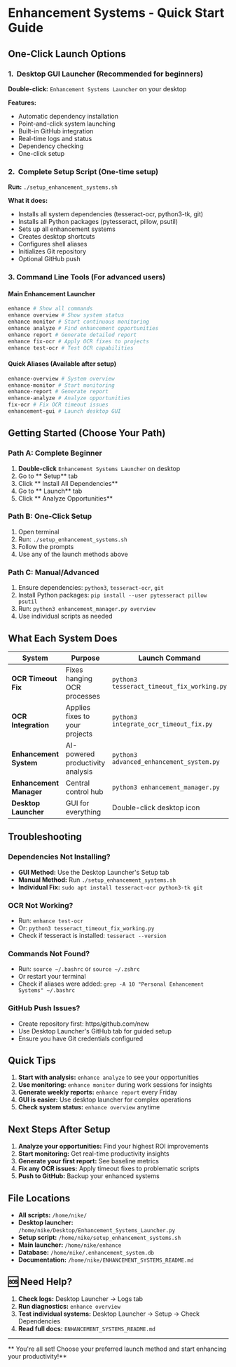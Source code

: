 # Enhancement Systems - Quick Start Guide

## One-Click Launch Options

### 1. ️ Desktop GUI Launcher (Recommended for beginners)
**Double-click:** `Enhancement Systems Launcher` on your desktop

**Features:**
- Automatic dependency installation
- Point-and-click system launching
- Built-in GitHub integration
- Real-time logs and status
- Dependency checking
- One-click setup

### 2. ️ Complete Setup Script (One-time setup)
**Run:** `./setup_enhancement_systems.sh`

**What it does:**
- Installs all system dependencies (tesseract-ocr, python3-tk, git)
- Installs all Python packages (pytesseract, pillow, psutil)
- Sets up all enhancement systems
- Creates desktop shortcuts
- Configures shell aliases
- Initializes Git repository
- Optional GitHub push

### 3. Command Line Tools (For advanced users)

#### Main Enhancement Launcher
```bash
enhance # Show all commands
enhance overview # Show system status
enhance monitor # Start continuous monitoring
enhance analyze # Find enhancement opportunities
enhance report # Generate detailed report
enhance fix-ocr # Apply OCR fixes to projects
enhance test-ocr # Test OCR capabilities
```

#### Quick Aliases (Available after setup)
```bash
enhance-overview # System overview
enhance-monitor # Start monitoring
enhance-report # Generate report
enhance-analyze # Analyze opportunities
fix-ocr # Fix OCR timeout issues
enhancement-gui # Launch desktop GUI
```

## Getting Started (Choose Your Path)

### Path A: Complete Beginner
1. **Double-click** `Enhancement Systems Launcher` on desktop
2. Go to ** Setup** tab
3. Click ** Install All Dependencies**
4. Go to ** Launch** tab
5. Click ** Analyze Opportunities**

### Path B: One-Click Setup
1. Open terminal
2. Run: `./setup_enhancement_systems.sh`
3. Follow the prompts
4. Use any of the launch methods above

### Path C: Manual/Advanced
1. Ensure dependencies: `python3`, `tesseract-ocr`, `git`
2. Install Python packages: `pip install --user pytesseract pillow psutil`
3. Run: `python3 enhancement_manager.py overview`
4. Use individual scripts as needed

## What Each System Does

| System | Purpose | Launch Command |
|--------|---------|----------------|
| **OCR Timeout Fix** | Fixes hanging OCR processes | `python3 tesseract_timeout_fix_working.py` |
| **OCR Integration** | Applies fixes to your projects | `python3 integrate_ocr_timeout_fix.py` |
| **Enhancement System** | AI-powered productivity analysis | `python3 advanced_enhancement_system.py` |
| **Enhancement Manager** | Central control hub | `python3 enhancement_manager.py` |
| **Desktop Launcher** | GUI for everything | Double-click desktop icon |

## Troubleshooting

### Dependencies Not Installing?
- **GUI Method:** Use the Desktop Launcher's Setup tab
- **Manual Method:** Run `./setup_enhancement_systems.sh`
- **Individual Fix:** `sudo apt install tesseract-ocr python3-tk git`

### OCR Not Working?
- Run: `enhance test-ocr`
- Or: `python3 tesseract_timeout_fix_working.py`
- Check if tesseract is installed: `tesseract --version`

### Commands Not Found?
- Run: `source ~/.bashrc` or `source ~/.zshrc`
- Or restart your terminal
- Check if aliases were added: `grep -A 10 "Personal Enhancement Systems" ~/.bashrc`

### GitHub Push Issues?
- Create repository first: https/github.com/new
- Use Desktop Launcher's GitHub tab for guided setup
- Ensure you have Git credentials configured

## Quick Tips

1. **Start with analysis:** `enhance analyze` to see your opportunities
2. **Use monitoring:** `enhance monitor` during work sessions for insights
3. **Generate weekly reports:** `enhance report` every Friday
4. **GUI is easier:** Use desktop launcher for complex operations
5. **Check system status:** `enhance overview` anytime

## Next Steps After Setup

1. **Analyze your opportunities:** Find your highest ROI improvements
2. **Start monitoring:** Get real-time productivity insights
3. **Generate your first report:** See baseline metrics
4. **Fix any OCR issues:** Apply timeout fixes to problematic scripts
5. **Push to GitHub:** Backup your enhanced systems

## File Locations

- **All scripts:** `/home/nike/`
- **Desktop launcher:** `/home/nike/Desktop/Enhancement_Systems_Launcher.py`
- **Setup script:** `/home/nike/setup_enhancement_systems.sh`
- **Main launcher:** `/home/nike/enhance`
- **Database:** `/home/nike/.enhancement_system.db`
- **Documentation:** `/home/nike/ENHANCEMENT_SYSTEMS_README.md`

## 🆘 Need Help?

1. **Check logs:** Desktop Launcher → Logs tab
2. **Run diagnostics:** `enhance overview`
3. **Test individual systems:** Desktop Launcher → Setup → Check Dependencies
4. **Read full docs:** `ENHANCEMENT_SYSTEMS_README.md`

---

** You're all set! Choose your preferred launch method and start enhancing your productivity!**